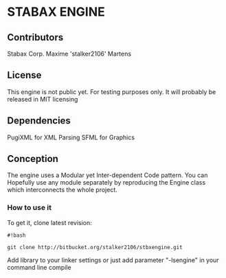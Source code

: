 # STABAX ENGINE #

## Contributors ##
Stabax Corp.
Maxime 'stalker2106' Martens

## License ##
This engine is not public yet. For testing purposes only.
It will probably be released in MIT licensing

## Dependencies ##
PugiXML for XML Parsing
SFML for Graphics

## Conception ##
The engine uses a Modular yet Inter-dependent Code pattern. You can Hopefully use any module separately by reproducing the Engine class which interconnects the whole project.


### How to use it ###

To get it, clone latest revision: 
```
#!bash

git clone http://bitbucket.org/stalker2106/stbxengine.git
```

Add library to your linker settings or just add parameter "-lsengine" in your command line compile